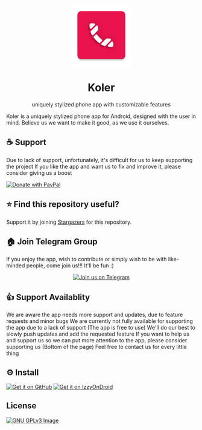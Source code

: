 <p align="center">
	       <img src="./koler/src/main/ic_launcher-web.png" width=160 height=160>
</p>

<h1 align="center">
          Koler
</h1>

<p align="center">
         uniquely stylized phone app with customizable features
</p>

Koler is a uniquely stylized phone app for Android, designed with the user in mind.
Believe us we want to make it good, as we use it ourselves.

## ☕ Support
Due to lack of support, unfortunately, it's difficult for us to keep supporting the project
If you like the app and want us to fix and improve it, please consider giving us a boost
</br>

[![Donate with PayPal](https://raw.githubusercontent.com/stefan-niedermann/paypal-donate-button/master/paypal-donate-button.png)](https://paypal.me/theroeiedri?locale.x=en_US)

## ⭐ Find this repository useful?
Support it by joining [Stargazers](https://github.com/Chooloo/koler/stargazers) for this repository.

## 🏠 Join Telegram Group
If you enjoy the app, wish to contribute or simply wish to be with like-minded people, come join us!!! It'll be fun :)

<p align="center">
  <a href="https://t.me/kolerOfficial">
	<img src="https://img.shields.io/badge/Telegram-2CA5E0?style=for-the-badge&logo=telegram&logoColor=white" alt="Join us on Telegram" height="60px">
  </a>
</p>

## 👍 Support Availablity
We are aware the app needs more support and updates, due to feature requests and minor bugs
We are currently not fully available for supporting the app due to a lack of support (The app is free to use)
We'll do our best to slowly push updates and add the requested feature
If you want to help us and support us so we can put more attention to the app, please consider supporting us (Bottom of the page)
Feel free to contact us for every little thing

## ⚙️ Install
[<img src="https://github.com/machiav3lli/oandbackupx/blob/034b226cea5c1b30eb4f6a6f313e4dadcbb0ece4/badge_github.png" alt="Get it on GitHub" height="80">](https://github.com/Chooloo/koler/releases)
[<img src="https://gitlab.com/IzzyOnDroid/repo/-/raw/master/assets/IzzyOnDroid.png" alt="Get it on IzzyOnDroid" height="80">](https://apt.izzysoft.de/fdroid/index/apk/com.chooloo.www.koler)

## License
[![GNU GPLv3 Image](https://www.gnu.org/graphics/gplv3-127x51.png)](https://www.gnu.org/licenses/gpl-3.0.en.html)
